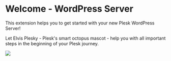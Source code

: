 # Welcome - WordPress Server

This extension helps you to get started with your new Plesk WordPress Server!

Let Elvis Plesky - Plesk's smart octopus mascot - help you with all important steps in the beginning of your Plesk journey.

![](https://raw.githubusercontent.com/plesk/ext-welcome-wp/master/_meta/screenshots/1.png
)